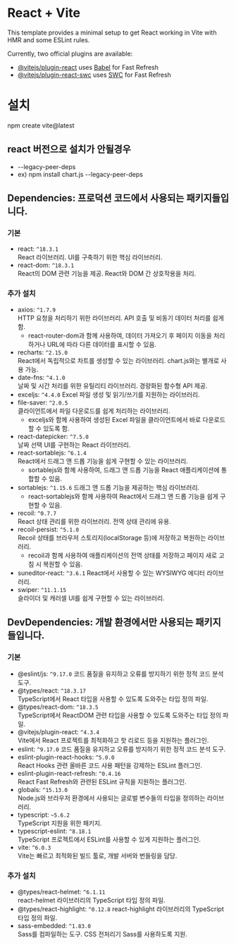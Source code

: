 # React + Vite

This template provides a minimal setup to get React working in Vite with HMR and some ESLint rules.

Currently, two official plugins are available:

- [@vitejs/plugin-react](https://github.com/vitejs/vite-plugin-react/blob/main/packages/plugin-react/README.md) uses [Babel](https://babeljs.io/) for Fast Refresh
- [@vitejs/plugin-react-swc](https://github.com/vitejs/vite-plugin-react-swc) uses [SWC](https://swc.rs/) for Fast Refresh

# 설치
npm create vite@latest

## react 버전으로 설치가 안될경우 
- --legacy-peer-deps
- ex) npm install chart.js --legacy-peer-deps

## Dependencies: 프로덕션 코드에서 사용되는 패키지들입니다.
### 기본
- react: `^18.3.1`	
	React 라이브러리. UI를 구축하기 위한 핵심 라이브러리.
- react-dom: `^18.3.1`	
	React의 DOM 관련 기능을 제공. React와 DOM 간 상호작용을 처리.
### 추가 설치
- axios: `^1.7.9`	
	HTTP 요청을 처리하기 위한 라이브러리. API 호출 및 비동기 데이터 처리를 쉽게 함.	
	- react-router-dom과 함께 사용하여, 데이터 가져오기 후 페이지 이동을 처리하거나 URL에 따라 다른 데이터를 표시할 수 있음.
- recharts: `^2.15.0`	
	React에서 독립적으로 차트를 생성할 수 있는 라이브러리. chart.js와는 별개로 사용 가능.
- date-fns: `^4.1.0`	
	날짜 및 시간 처리를 위한 유틸리티 라이브러리. 경량화된 함수형 API 제공.
- exceljs: `^4.4.0`	
	Excel 파일 생성 및 읽기/쓰기를 지원하는 라이브러리.
- file-saver: `^2.0.5`	
	클라이언트에서 파일 다운로드를 쉽게 처리하는 라이브러리.	
	- exceljs와 함께 사용하여 생성된 Excel 파일을 클라이언트에서 바로 다운로드할 수 있도록 함.
- react-datepicker: `^7.5.0`	
	날짜 선택 UI를 구현하는 React 라이브러리.
- react-sortablejs: `^6.1.4`	
	React에서 드래그 앤 드롭 기능을 쉽게 구현할 수 있는 라이브러리.	
	- sortablejs와 함께 사용하여, 드래그 앤 드롭 기능을 React 애플리케이션에 통합할 수 있음.
- sortablejs: `^1.15.6`	
	드래그 앤 드롭 기능을 제공하는 핵심 라이브러리.	
	- react-sortablejs와 함께 사용하여 React에서 드래그 앤 드롭 기능을 쉽게 구현할 수 있음.
- recoil: `^0.7.7`	
	React 상태 관리를 위한 라이브러리. 전역 상태 관리에 유용.
- recoil-persist: `^5.1.0`	
	Recoil 상태를 브라우저 스토리지(localStorage 등)에 저장하고 복원하는 라이브러리.	
	- recoil과 함께 사용하여 애플리케이션의 전역 상태를 저장하고 페이지 새로 고침 시 복원할 수 있음.
- suneditor-react: `^3.6.1`	
	React에서 사용할 수 있는 WYSIWYG 에디터 라이브러리.
- swiper: `^11.1.15`	
	슬라이더 및 캐러셀 UI를 쉽게 구현할 수 있는 라이브러리.

## DevDependencies: 개발 환경에서만 사용되는 패키지들입니다.
### 기본
- @eslint/js: `^9.17.0`	
	코드 품질을 유지하고 오류를 방지하기 위한 정적 코드 분석 도구.
- @types/react: `^18.3.17`	
	TypeScript에서 React 타입을 사용할 수 있도록 도와주는 타입 정의 파일.
- @types/react-dom: `^18.3.5`	
	TypeScript에서 ReactDOM 관련 타입을 사용할 수 있도록 도와주는 타입 정의 파일.
- @vitejs/plugin-react: `^4.3.4`	
	Vite에서 React 프로젝트를 최적화하고 핫 리로드 등을 지원하는 플러그인.
- eslint: `^9.17.0`	
	코드 품질을 유지하고 오류를 방지하기 위한 정적 코드 분석 도구.
- eslint-plugin-react-hooks: `^5.0.0`	
	React Hooks 관련 올바른 코드 사용 패턴을 강제하는 ESLint 플러그인.
- eslint-plugin-react-refresh: `^0.4.16`	
	React Fast Refresh와 관련된 ESLint 규칙을 지원하는 플러그인.
- globals: `^15.13.0`	
	Node.js와 브라우저 환경에서 사용되는 글로벌 변수들의 타입을 정의하는 라이브러리.
- typescript: `~5.6.2`	
	TypeScript 지원을 위한 패키지.
- typescript-eslint: `^8.18.1`	
	TypeScript 프로젝트에서 ESLint를 사용할 수 있게 지원하는 플러그인.
- vite: `^6.0.3`	
	Vite는 빠르고 최적화된 빌드 툴로, 개발 서버와 번들링을 담당.
### 추가 설치
- @types/react-helmet: `^6.1.11`	
	react-helmet 라이브러리의 TypeScript 타입 정의 파일.
- @types/react-highlight: `^0.12.8`	
	react-highlight 라이브러리의 TypeScript 타입 정의 파일.
- sass-embedded: `^1.83.0`	
	Sass를 컴파일하는 도구. CSS 전처리기 Sass를 사용하도록 지원.